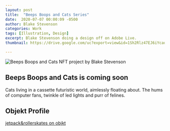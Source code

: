 ```yaml
---
layout: post
title:  "Beeps Boops and Cats Series"
date:  2020-07-07 00:00:09 -0500
author: Blake Stevenson
categories: Work
tags: [Illustration, Design]
excerpt: Blake Stevenson doing a design off on Adobe Live.
thumbnail: https://drive.google.com/uc?export=view&id=1Sh2Rlz47EJ6iYcauNtaRjQmI-axfIYps 

---
```


![Beeps Boops and Cats NFT project by Blake Stevenson](https://drive.google.com/uc?export=view&id=1uJMvHduCSToOngMgYDyv_Ezccf5KA8tG)

## Beeps Boops and Cats is coming soon

Cats living in a cassette futuristic world, aimlessly floating about. The hums of computer fans, twinkle of led lights and purr of felines.

## Objekt Profile
[jetpack&rollerskates on objkt](https://objkt.com/profile/jetpacksandrollerskates/created)
